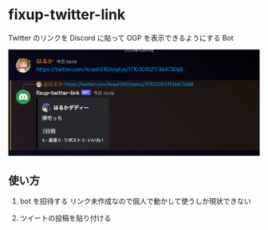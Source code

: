 # fixup-twitter-link

Twitter のリンクを Discord に貼って OGP を表示できるようにする Bot

![](./preview.png)

## 使い方

1. bot を招待する
   リンク未作成なので個人で動かして使うしか現状できない

2. ツイートの投稿を貼り付ける
